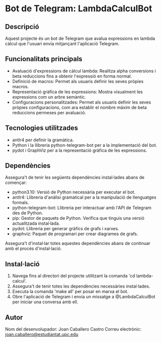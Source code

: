 # Bot de Telegram: LambdaCalculBot

## Descripció
Aquest projecte és un bot de Telegram que avalua expressions en lambda càlcul que l'usuari envia mitjançant l'aplicació Telegram.

## Funcionalitats principals

- Avaluació d'expressions de càlcul lambda: Realitza alpha conversions i beta reduccions fins a obtenir l'expressió en forma normal.
- Definició de macros: Permet als usuaris definir les seves pròpies macros.
- Representació gràfica de les expressions: Mostra visualment les expressions com un arbre semàntic.
- Configuracions personalitzades: Permet als usuaris definir les seves pròpies configuracions, com ara establir el nombre màxim de beta reduccions permeses per avaluació.

## Tecnologies utilitzades

- antlr4 per definir la gramàtica.
- Python i la llibreria python-telegram-bot per a la implementació del bot.
- pydot i GraphViz per a la representació gràfica de les expressions.

## Dependències

Assegura't de tenir les següents dependències instal·lades abans de començar:

- python3.10: Versió de Python necessària per executar el bot.
- antlr4: Llibreria d'anàlisi gramatical per a la manipulació de llenguatges formals.
- python-telegram-bot: Llibreria per interactuar amb l'API de Telegram des de Python.
- pip: Gestor de paquets de Python. Verifica que tinguis una versió actualitzada instal·lada.
- pydot: Llibreria per generar gràfics de grafs i xarxes.
- graphviz: Paquet de programari per crear diagrames de grafs.

Assegura't d'instal·lar totes aquestes dependències abans de continuar amb el procés d'instal·lació.

## Instal·lació

1. Navega fins al directori del projecte utilitzant la comanda 'cd lambda-calcul'.
2. Assegura't de tenir totes les dependències necessàries instal·lades.
3. Executa la comanda 'make all' per posar en marxa el bot.
4. Obre l'aplicació de Telegram i envia un missatge a @LambdaCalculBot per iniciar una conversa amb ell.

## Autor

Nom del desenvolupador: Joan Caballero Castro
Correu electrònic: joan.caballero@estudiantat.upc.edu
